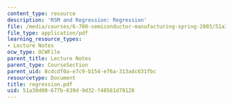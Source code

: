 ```yaml
---
content_type: resource
description: 'RSM and Regression: Regression'
file: /media/courses/6-780-semiconductor-manufacturing-spring-2003/51a30d00677b639d9d32f48561d78128_regression.pdf
file_type: application/pdf
learning_resource_types:
- Lecture Notes
ocw_type: OCWFile
parent_title: Lecture Notes
parent_type: CourseSection
parent_uid: 8cdcdf0a-e7c9-b154-e76a-313adc631fbc
resourcetype: Document
title: regression.pdf
uid: 51a30d00-677b-639d-9d32-f48561d78128
---
```

